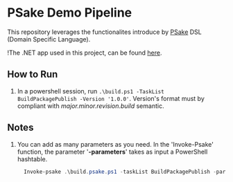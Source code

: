 # PSake Demo Pipeline

This repository leverages the functionalites introduce by [PSake](https://psake.readthedocs.io/en/latest/) DSL (Domain Specific Language).

!The .NET app used in this project, can be found [here](https://github.com/MicrosoftDocs/mslearn-capture-application-logs-app-service).
## How to Run
1. In a powershell session, run `.\build.ps1 -TaskList BuildPackagePublish -Version '1.0.0'`. Version's format must by compliant with *major.minor.revision.build* semantic.

## Notes
1. You can add as many parameters as you need. In the 'Invoke-Psake' function, the parameter '**-parameters**' takes as input a PowerShell hashtable.
    ```powershell
      Invoke-psake .\build.psake.ps1 -taskList BuildPackagePublish -parameters @{"Version"=$Version; "param1"="Value Param 1"; "param2"="Value Param 2"}
    ```
